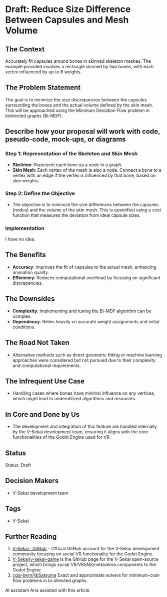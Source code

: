 # Draft: Reduce Size Difference Between Capsules and Mesh Volume

## The Context

Accurately fit capsules around bones in skinned skeleton meshes. The example provided involves a rectangle skinned by two bones, with each vertex influenced by up to 8 weights.

## The Problem Statement

The goal is to minimize the size discrepancies between the capsules surrounding the bones and the actual volume defined by the skin mesh. This will be approached using the Minimum Deviation Flow problem in bidirected graphs (Bi-MDF).

## Describe how your proposal will work with code, pseudo-code, mock-ups, or diagrams

### Step 1: Representation of the Skeleton and Skin Mesh

- **Skeleton**: Represent each bone as a node in a graph.
- **Skin Mesh**: Each vertex of the mesh is also a node. Connect a bone to a vertex with an edge if the vertex is influenced by that bone, based on skin weights.

### Step 2: Define the Objective

- The objective is to minimize the size differences between the capsules (nodes) and the volume of the skin mesh. This is quantified using a cost function that measures the deviation from ideal capsule sizes.

### Implementation

I have no idea.

## The Benefits

- **Accuracy**: Improves the fit of capsules to the actual mesh, enhancing animation quality.
- **Efficiency**: Reduces computational overhead by focusing on significant discrepancies.

## The Downsides

- **Complexity**: Implementing and tuning the Bi-MDF algorithm can be complex.
- **Dependency**: Relies heavily on accurate weight assignments and initial conditions.

## The Road Not Taken

- Alternative methods such as direct geometric fitting or machine learning approaches were considered but not pursued due to their complexity and computational requirements.

## The Infrequent Use Case

- Handling cases where bones have minimal influence on any vertices, which might lead to underutilized algorithms and resources.

## In Core and Done by Us

- The development and integration of this feature are handled internally by the V-Sekai development team, ensuring it aligns with the core functionalities of the Godot Engine used for VR.

## Status

Status: Draft <!-- Draft | Proposed | Rejected | Accepted | Deprecated | Superseded by -->

## Decision Makers

- V-Sekai development team

## Tags

- V-Sekai

## Further Reading

1. [V-Sekai · GitHub](https://github.com/v-sekai) - Official GitHub account for the V-Sekai development community focusing on social VR functionality for the Godot Engine.
2. [V-Sekai/v-sekai-game](https://github.com/v-sekai/v-sekai-game) is the GitHub page for the V-Sekai open-source project, which brings social VR/VRSNS/metaverse components to the Godot Engine.
3. [cgg-bern/libSatsuma](https://github.com/V-Sekai-fire/libsatsuma) Exact and approximate solvers for minimum-cost-flow problems in bi-directed graphs.

AI assistant Aria assisted with this article.
